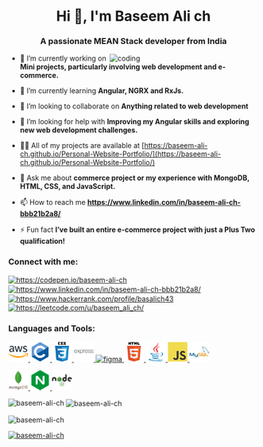 <h1 align="center">Hi 👋, I'm Baseem Ali ch</h1>
<h3 align="center">A passionate MEAN Stack developer from India</h3>
<img align="right" alt="coding" width="300px" src="https://cdn.dribbble.com/users/1708816/screenshots/15637256/media/f9826f0af8a49462f048262a8502035b.gif"/>


- 🔭 I’m currently working on **Mini projects, particularly involving web development and e-commerce.**

- 🌱 I’m currently learning **Angular, NGRX and RxJs.**

- 👯 I’m looking to collaborate on **Anything related to web development**

- 🤝 I’m looking for help with **Improving my Angular skills and exploring new web development challenges.**

- 👨‍💻 All of my projects are available at [https://baseem-ali-ch.github.io/Personal-Website-Portfolio/](https://baseem-ali-ch.github.io/Personal-Website-Portfolio/)

- 💬 Ask me about **commerce project or my experience with MongoDB, HTML, CSS, and JavaScript.**

- 📫 How to reach me **https://www.linkedin.com/in/baseem-ali-ch-bbb21b2a8/**

- ⚡ Fun fact **I’ve built an entire e-commerce project with just a Plus Two qualification!**

<h3 align="left">Connect with me:</h3>
<p align="left">
<a href="https://codepen.io/https://codepen.io/baseem-ali-ch" target="blank"><img align="center" src="https://raw.githubusercontent.com/rahuldkjain/github-profile-readme-generator/master/src/images/icons/Social/codepen.svg" alt="https://codepen.io/baseem-ali-ch" height="30" width="40" /></a>
<a href="https://linkedin.com/in/https://www.linkedin.com/in/baseem-ali-ch-bbb21b2a8/" target="blank"><img align="center" src="https://raw.githubusercontent.com/rahuldkjain/github-profile-readme-generator/master/src/images/icons/Social/linked-in-alt.svg" alt="https://www.linkedin.com/in/baseem-ali-ch-bbb21b2a8/" height="30" width="40" /></a>
<a href="https://www.hackerrank.com/https://www.hackerrank.com/profile/basalich43" target="blank"><img align="center" src="https://raw.githubusercontent.com/rahuldkjain/github-profile-readme-generator/master/src/images/icons/Social/hackerrank.svg" alt="https://www.hackerrank.com/profile/basalich43" height="30" width="40" /></a>
<a href="https://www.leetcode.com/https://leetcode.com/u/baseem_ali_ch/" target="blank"><img align="center" src="https://raw.githubusercontent.com/rahuldkjain/github-profile-readme-generator/master/src/images/icons/Social/leet-code.svg" alt="https://leetcode.com/u/baseem_ali_ch/" height="30" width="40" /></a>
</p>

<h3 align="left">Languages and Tools:</h3>
<p align="left"> <a href="https://aws.amazon.com" target="_blank" rel="noreferrer"> <img src="https://raw.githubusercontent.com/devicons/devicon/master/icons/amazonwebservices/amazonwebservices-original-wordmark.svg" alt="aws" width="40" height="40"/> </a> <a href="https://www.cprogramming.com/" target="_blank" rel="noreferrer"> <img src="https://raw.githubusercontent.com/devicons/devicon/master/icons/c/c-original.svg" alt="c" width="40" height="40"/> </a> <a href="https://www.w3schools.com/css/" target="_blank" rel="noreferrer"> <img src="https://raw.githubusercontent.com/devicons/devicon/master/icons/css3/css3-original-wordmark.svg" alt="css3" width="40" height="40"/> </a> <a href="https://expressjs.com" target="_blank" rel="noreferrer"> <img src="https://raw.githubusercontent.com/devicons/devicon/master/icons/express/express-original-wordmark.svg" alt="express" width="40" height="40"/> </a> <a href="https://www.figma.com/" target="_blank" rel="noreferrer"> <img src="https://www.vectorlogo.zone/logos/figma/figma-icon.svg" alt="figma" width="40" height="40"/> </a> <a href="https://www.w3.org/html/" target="_blank" rel="noreferrer"> <img src="https://raw.githubusercontent.com/devicons/devicon/master/icons/html5/html5-original-wordmark.svg" alt="html5" width="40" height="40"/> </a> <a href="https://www.java.com" target="_blank" rel="noreferrer"> <img src="https://raw.githubusercontent.com/devicons/devicon/master/icons/java/java-original.svg" alt="java" width="40" height="40"/> </a> <a href="https://developer.mozilla.org/en-US/docs/Web/JavaScript" target="_blank" rel="noreferrer">   
  <img src="https://raw.githubusercontent.com/devicons/devicon/master/icons/javascript/javascript-original.svg" alt="javascript" width="40" height="40"/> </a>
  
  <a href="https://www.geeksforgeeks.org/mysql-tutorial/?ref=shm" target="_blank" rel="noreferrer">   
  <img src="https://raw.githubusercontent.com/devicons/devicon/master/icons/mysql/mysql-original-wordmark.svg" alt="mysql" width="40" height="40"/> </a>
  
  <a href="https://www.mongodb.com/" target="_blank" rel="noreferrer"> <img src="https://raw.githubusercontent.com/devicons/devicon/master/icons/mongodb/mongodb-original-wordmark.svg" alt="mongodb" width="40" height="40"/> </a> <a href="https://www.nginx.com" target="_blank" rel="noreferrer"> <img src="https://raw.githubusercontent.com/devicons/devicon/master/icons/nginx/nginx-original.svg" alt="nginx" width="40" height="40"/> </a> <a href="https://nodejs.org" target="_blank" rel="noreferrer"> <img src="https://raw.githubusercontent.com/devicons/devicon/master/icons/nodejs/nodejs-original-wordmark.svg" alt="nodejs" width="40" height="40"/> </a> </p>

<p><img align="left" src="https://github-readme-stats.vercel.app/api/top-langs?username=baseem-ali-ch&show_icons=true&locale=en&layout=compact" alt="baseem-ali-ch" /></p>

<p>&nbsp;<img align="center" src="https://github-readme-stats.vercel.app/api?username=baseem-ali-ch&show_icons=true&locale=en" alt="baseem-ali-ch" /></p>

<p><img align="center" src="https://github-readme-streak-stats.herokuapp.com/?user=baseem-ali-ch&" alt="baseem-ali-ch" /></p>
<p align="left"> <a href="https://github.com/ryo-ma/github-profile-trophy"><img src="https://github-profile-trophy.vercel.app/?username=baseem-ali-ch" alt="baseem-ali-ch" /></a> </p>

